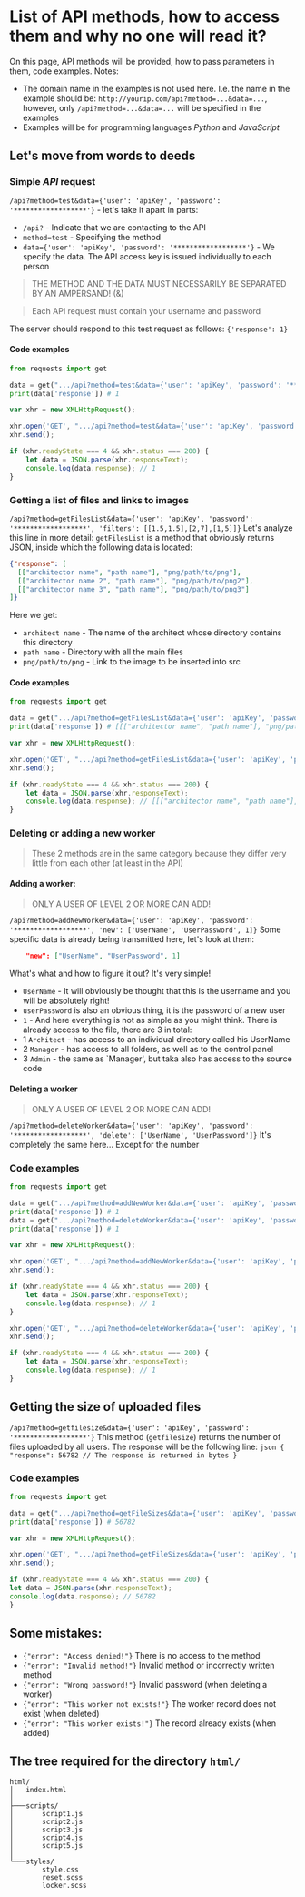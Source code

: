 # List of API methods, how to access them and why no one will read it?
On this page, API methods will be provided, how to pass parameters in them, code examples.
Notes:
- The domain name in the examples is not used here. I.e. the name in the example should be: `http://yourip.com/api?method=...&data=...`, however, only `/api?method=...&data=...` will be specified in the examples
- Examples will be for programming languages *Python* and *JavaScript*

## Let's move from words to deeds
### Simple *API* request
`/api?method=test&data={'user': 'apiKey', 'password': '******************'}` - let's take it apart in parts:
- `/api?` - Indicate that we are contacting to the API
- `method=test` - Specifying the method
- `data={'user': 'apiKey', 'password': '******************'}` - We specify the data. The API access key is issued individually to each person
<blockquote> THE METHOD AND THE DATA MUST NECESSARILY BE SEPARATED BY AN AMPERSAND! (&) </blockquote>
<blockquote> Each API request must contain your username and password </blockquote>

The server should respond to this test request as follows: `{'response': 1}`

#### Code examples
```python
from requests import get

data = get(".../api?method=test&data={'user': 'apiKey', 'password': '******************'}").json()
print(data['response']) # 1
```

```javascript
var xhr = new XMLHttpRequest();

xhr.open('GET', ".../api?method=test&data={'user': 'apiKey', 'password': '******************'}", false);
xhr.send();

if (xhr.readyState === 4 && xhr.status === 200) {
    let data = JSON.parse(xhr.responseText);
    console.log(data.response); // 1
}

```

### Getting a list of files and links to images
`/api?method=getFilesList&data={'user': 'apiKey', 'password': '******************', 'filters': [[1.5,1.5],[2,7],[1,5]]}`
Let's analyze this line in more detail:
`getFilesList` is a method that obviously returns JSON, inside which the following data is located:
```json
{"response": [
  [["architector name", "path name"], "png/path/to/png"],
  [["architector name 2", "path name"], "png/path/to/png2"],
  [["architector name 3", "path name"], "png/path/to/png3"]
]}
```

Here we get:
- `architect name` - The name of the architect whose directory contains this directory
- `path name` - Directory with all the main files 
- `png/path/to/png` - Link to the image to be inserted into src

#### Code examples
```python
from requests import get

data = get(".../api?method=getFilesList&data={'user': 'apiKey', 'password': '******************', 'filters': [[1.5,1.5],[2,7],[1,5]]}").json()
print(data['response']) # [[["architector name", "path name"], "png/path/to/png"], [["architector name 2", "path name"], "png/path/to/png2"], [["architector name 3", "path name"], "png/path/to/png3"]] 
```

```javascript
var xhr = new XMLHttpRequest();

xhr.open('GET', ".../api?method=getFilesList&data={'user': 'apiKey', 'password': '******************', 'filters': [[1.5,1.5],[2,7],[1,5]]}", false);
xhr.send();

if (xhr.readyState === 4 && xhr.status === 200) {
    let data = JSON.parse(xhr.responseText);
    console.log(data.response); // [[["architector name", "path name"], "png/path/to/png"], [["architector name 2", "path name"], "png/path/to/png2"], [["architector name 3", "path name"], "png/path/to/png3"]] 
}
```

### Deleting or adding a new worker
<blockquote> These 2 methods are in the same category because they differ very little from each other (at least in the API) </blockquote>

#### Adding a worker:
<blockquote> ONLY A USER OF LEVEL 2 OR MORE CAN ADD! </blockquote>

`/api?method=addNewWorker&data={'user': 'apiKey', 'password': '******************', 'new': ['UserName', 'UserPassword', 1]}`
Some specific data is already being transmitted here, let's look at them:
```json lines
    "new": ["UserName", "UserPassword", 1]
```
What's what and how to figure it out? It's very simple!
- `UserName` - It will obviously be thought that this is the username and you will be absolutely right!
- `userPassword` is also an obvious thing, it is the password of a new user
- `1` - And here everything is not as simple as you might think. There is already access to the file, there are 3 in total:
- 1 `Architect` - has access to an individual directory called his UserName
- 2 `Manager` - has access to all folders, as well as to the control panel
- 3 `Admin` - the same as `Manager', but taka also has access to the source code

#### Deleting a worker
<blockquote> ONLY A USER OF LEVEL 2 OR MORE CAN ADD! </blockquote>

`/api?method=deleteWorker&data={'user': 'apiKey', 'password': '******************', 'delete': ['UserName', 'UserPassword']}`
It's completely the same here... Except for the number

### Code examples
```Python
from requests import get

data = get(".../api?method=addNewWorker&data={'user': 'apiKey', 'password': '******************', 'new': ['UserName', 'UserPassword', 1]}").json()
print(data['response']) # 1
data = get(".../api?method=deleteWorker&data={'user': 'apiKey', 'password': '******************', 'delete': ['UserName', 'UserPassword']}").json()
print(data['response']) # 1
```

```javascript
var xhr = new XMLHttpRequest();

xhr.open('GET', ".../api?method=addNewWorker&data={'user': 'apiKey', 'password': '******************', 'new': ['UserName', 'UserPassword', 1]}", false);
xhr.send();

if (xhr.readyState === 4 && xhr.status === 200) {
    let data = JSON.parse(xhr.responseText);
    console.log(data.response); // 1
}

xhr.open('GET', ".../api?method=deleteWorker&data={'user': 'apiKey', 'password': '******************', 'delete': ['UserName', 'UserPassword']}", false);
xhr.send();

if (xhr.readyState === 4 && xhr.status === 200) {
    let data = JSON.parse(xhr.responseText);
    console.log(data.response); // 1
}
```

## Getting the size of uploaded files
`/api?method=getfilesize&data={'user': 'apiKey', 'password': '******************'}`
This method (`getfilesize`) returns the number of files uploaded by all users. The response will be the following line:
``json
{
    "response": 56782 // The response is returned in bytes
}
``

### Code examples
```Python
from requests import get

data = get(".../api?method=getFileSizes&data={'user': 'apiKey', 'password': '******************'}").json()
print(data['response']) # 56782
```

```javascript
var xhr = new XMLHttpRequest();

xhr.open('GET', ".../api?method=getFileSizes&data={'user': 'apiKey', 'password': '******************'}", false);
xhr.send();

if (xhr.readyState === 4 && xhr.status === 200) {
let data = JSON.parse(xhr.responseText);
console.log(data.response); // 56782
}
```

## Some mistakes:
- `{"error": "Access denied!"}` There is no access to the method
- `{"error": "Invalid method!"}` Invalid method or incorrectly written method
- `{"error": "Wrong password!"}` Invalid password (when deleting a worker)
- `{"error": "This worker not exists!"}` The worker record does not exist (when deleted)
- `{"error": "This worker exists!"}` The record already exists (when added)

## The tree required for the directory `html/`
```
html/
│   index.html
│
├───scripts/
│       script1.js
│       script2.js
│       script3.js
│       script4.js
│       script5.js
│
└───styles/
        style.css
        reset.scss
        locker.scss
```